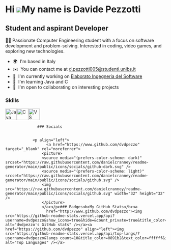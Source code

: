 Hi ![](https://user-images.githubusercontent.com/18350557/176309783-0785949b-9127-417c-8b55-ab5a4333674e.gif)My name is Davide Pezzotti
=======================================================================================================================================

Student and aspirant Developer
------------------------------

👨‍💻 Passionate Computer Engineering student with a focus on software development and problem-solving. Interested in coding, video games, and exploring new technologies.

*   🌍  I'm based in Italy
*   ✉️  You can contact me at [d.pezzotti005@studenti.unibs.it](mailto:d.pezzotti005@studenti.unibs.it)
*   🚀  I'm currently working on [Elaborato Ingegneria del Software](http://github.com/dvdpezzo/Elaborato-Ingegneria-del-software-2023_2024.git)
*   🧠  I'm learning Java and C
*   🤝  I'm open to collaborating on interesting projects
  ### Skills 
<p align="left">
<a href="https://www.oracle.com/java/" target="_blank" rel="noreferrer"><img src="https://raw.githubusercontent.com/danielcranney/readme-generator/main/public/icons/skills/java-colored.svg" width="36" height="36" alt="Java" /></a><a href="https://docs.microsoft.com/en-us/cpp/?view=msvc-170" target="_blank" rel="noreferrer"><img src="https://raw.githubusercontent.com/danielcranney/readme-generator/main/public/icons/skills/c-colored.svg" width="36" height="36" alt="C" /></a><a href="https://code.visualstudio.com/" target="_blank" rel="noreferrer"><img src="https://raw.githubusercontent.com/danielcranney/readme-generator/main/public/icons/skills/visualstudiocode.svg" width="36" height="36" alt="VS Code" /></a>
                    </p>
                    
                  ### Socials
                  
                  
                <p align="left">
                      <a href="https://www.github.com/dvdpezzo" target="_blank" rel="noreferrer">
                    <picture>
                    <source media="(prefers-color-scheme: dark)" srcset="https://raw.githubusercontent.com/danielcranney/readme-generator/main/public/icons/socials/github-dark.svg" />
                    <source media="(prefers-color-scheme: light)" srcset="https://raw.githubusercontent.com/danielcranney/readme-generator/main/public/icons/socials/github.svg" />
                    <img src="https://raw.githubusercontent.com/danielcranney/readme-generator/main/public/icons/socials/github.svg" width="32" height="32" />
                    </picture>
                    </a></p>### Badges<b>My GitHub Stats</b><a
                      href="http://www.github.com/dvdpezzo"><img src="https://github-readme-stats.vercel.app/api?username=dvdpezzo&show_icons=true&hide=&count_private=true&title_color=0891b2&text_color=ffffff&icon_color=0891b2&bg_color=1c1917&hide_border=true&show_icons=true" alt="dvdpezzo's GitHub stats" /></a><a href="https://github.com/dvdpezzo" align="left"><img src="https://github-readme-stats.vercel.app/api/top-langs/?username=dvdpezzo&langs_count=10&title_color=0891b2&text_color=ffffff&icon_color=0891b2&bg_color=1c1917&hide_border=true&locale=en&custom_title=Top%20%Languages" alt="Top Languages" /></a>
